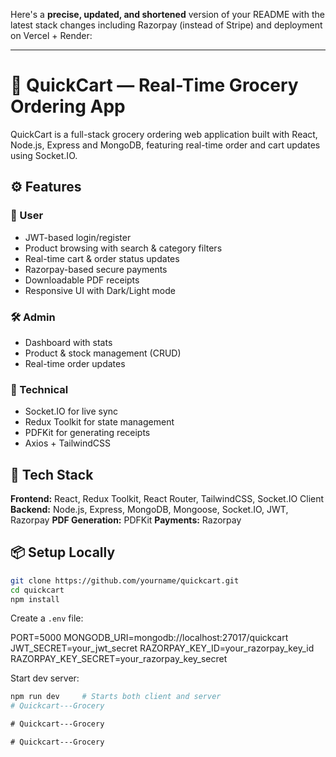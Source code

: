 Here's a **precise, updated, and shortened** version of your README with the latest stack changes including Razorpay (instead of Stripe) and deployment on Vercel + Render:

---

# 🛒 QuickCart — Real-Time Grocery Ordering App

QuickCart is a full-stack grocery ordering web application built with React, Node.js, Express and MongoDB, featuring real-time order and cart updates using Socket.IO.

## ⚙️ Features

### 👤 User

* JWT-based login/register
* Product browsing with search & category filters
* Real-time cart & order status updates
* Razorpay-based secure payments
* Downloadable PDF receipts
* Responsive UI with Dark/Light mode

### 🛠 Admin

* Dashboard with stats
* Product & stock management (CRUD)
* Real-time order updates

### 🧠 Technical

* Socket.IO for live sync
* Redux Toolkit for state management
* PDFKit for generating receipts
* Axios + TailwindCSS

## 🧰 Tech Stack

**Frontend:** React, Redux Toolkit, React Router, TailwindCSS, Socket.IO Client
**Backend:** Node.js, Express, MongoDB, Mongoose, Socket.IO, JWT, Razorpay
**PDF Generation:** PDFKit
**Payments:** Razorpay


## 📦 Setup Locally

```bash
git clone https://github.com/yourname/quickcart.git
cd quickcart
npm install
```

Create a `.env` file:

PORT=5000
MONGODB_URI=mongodb://localhost:27017/quickcart
JWT_SECRET=your_jwt_secret
RAZORPAY_KEY_ID=your_razorpay_key_id
RAZORPAY_KEY_SECRET=your_razorpay_key_secret

Start dev server:

```bash
npm run dev     # Starts both client and server
#   Q u i c k c a r t - - - G r o c e r y  
 #   Q u i c k c a r t - - - G r o c e r y  
 #   Q u i c k c a r t - - - G r o c e r y  
 